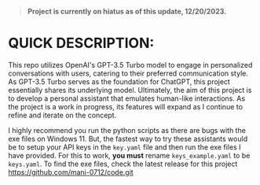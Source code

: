> **Project is currently on hiatus as of this update, 12/20/2023.**

# QUICK DESCRIPTION:

This repo utilizes OpenAI's GPT-3.5 Turbo model to engage in personalized conversations with users, catering to their preferred communication style. As GPT-3.5 Turbo serves as the foundation for ChatGPT, this project essentially shares its underlying model. Ultimately, the aim of this project is to develop a personal assistant that emulates human-like interactions. As the project is a work in progress, its features will expand as I continue to refine and iterate on the concept.

I highly recommend you run the python scripts as there are bugs with the exe files on Windows 11.  But, the fastest way to try these assistants would be to setup your API keys in the ```key.yaml``` file and then run the exe files I have provided.  For this to work, **you must** rename ```keys_example.yaml``` to be ```keys.yaml```.  To find the exe files, check the latest release for this project https://github.com/mani-0712/code.git
